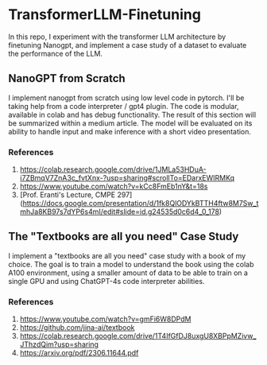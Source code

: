 # TransformerLLM-Finetuning

In this repo, I experiment with the transformer LLM architecture by finetuning Nanogpt, and implement a case study of a dataset to evaluate the performance of the LLM.
 

## NanoGPT from Scratch
I implement nanogpt from scratch using low level code in pytorch. I'll be taking help from a code interpreter / gpt4 plugin. The code is modular, available in colab and has debug functionality. The result of this section will be summarized within a medium article. The model will be evaluated on its ability to handle input and make inference with a short video presentation.

### References

1. https://colab.research.google.com/drive/1JMLa53HDuA-i7ZBmqV7ZnA3c_fvtXnx-?usp=sharing#scrollTo=EDarxEWIRMKq
2. https://www.youtube.com/watch?v=kCc8FmEb1nY&t=18s
3. [Prof. Eranti's Lecture, CMPE 297] (https://docs.google.com/presentation/d/1fk8QlODYkBTTH4ftw8M7Sw_tmhJa8KB97s7dYP6s4mI/edit#slide=id.g24535d0c6d4_0_178)

## The "Textbooks are all you need" Case Study
I implement a "textbooks are all you need" case study with a book of my choice. The goal is to train a model to understand the book using the colab A100 environment, using a smaller amount of data to be able to train on a single GPU and using ChatGPT-4s code interpreter abilities.


### References 

1. https://www.youtube.com/watch?v=gmFi6W8DPdM
2. https://github.com/jina-ai/textbook
3. https://colab.research.google.com/drive/1T4IfGfDJ8uxgU8XBPpMZivw_JThzdQim?usp=sharing
4. https://arxiv.org/pdf/2306.11644.pdf
